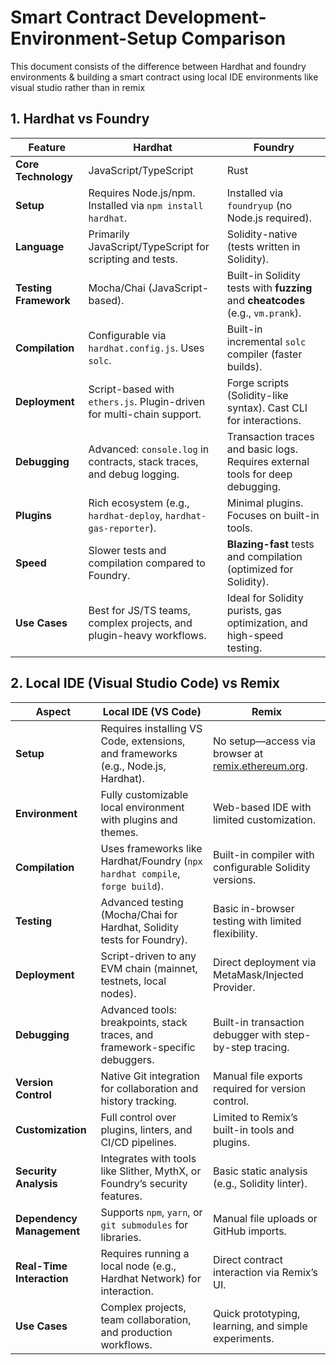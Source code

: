 # Smart Contract Development-Environment-Setup Comparison
This document consists of the difference between Hardhat and foundry environments &amp; building a smart contract using local IDE environments like visual studio rather than in remix


## 1. Hardhat vs Foundry

| **Feature**            | **Hardhat**                                                                 | **Foundry**                                                                 |
|-------------------------|-----------------------------------------------------------------------------|-----------------------------------------------------------------------------|
| **Core Technology**  | JavaScript/TypeScript                                                       | Rust                              |
| **Setup**              | Requires Node.js/npm. Installed via `npm install hardhat`.                  | Installed via `foundryup` (no Node.js required).                            |
| **Language**           | Primarily JavaScript/TypeScript for scripting and tests.                    | Solidity-native (tests written in Solidity).                                |
| **Testing Framework**  | Mocha/Chai (JavaScript-based).                                              | Built-in Solidity tests with **fuzzing** and **cheatcodes** (e.g., `vm.prank`). |
| **Compilation**        | Configurable via `hardhat.config.js`. Uses `solc`.                          | Built-in incremental `solc` compiler (faster builds).                       |
| **Deployment**         | Script-based with `ethers.js`. Plugin-driven for multi-chain support.       | Forge scripts (Solidity-like syntax). Cast CLI for interactions.            |
| **Debugging**          | Advanced: `console.log` in contracts, stack traces, and debug logging.      | Transaction traces and basic logs. Requires external tools for deep debugging. |
| **Plugins**            | Rich ecosystem (e.g., `hardhat-deploy`, `hardhat-gas-reporter`).            | Minimal plugins. Focuses on built-in tools.                                 |
| **Speed**              | Slower tests and compilation compared to Foundry.                           | **Blazing-fast** tests and compilation (optimized for Solidity).            |
| **Use Cases**          | Best for JS/TS teams, complex projects, and plugin-heavy workflows.         | Ideal for Solidity purists, gas optimization, and high-speed testing.       |







## 2. Local IDE (Visual Studio Code) vs Remix


| **Aspect**               | **Local IDE (VS Code)**                                                                 | **Remix**                                                                 |
|--------------------------|-----------------------------------------------------------------------------------------|----------------------------------------------------------------------------|
| **Setup**                | Requires installing VS Code, extensions, and frameworks (e.g., Node.js, Hardhat).      | No setup—access via browser at [remix.ethereum.org](https://remix.ethereum.org). |
| **Environment**          | Fully customizable local environment with plugins and themes.                          | Web-based IDE with limited customization.                                  |
| **Compilation**          | Uses frameworks like Hardhat/Foundry (`npx hardhat compile`, `forge build`).           | Built-in compiler with configurable Solidity versions.                     |
| **Testing**              | Advanced testing (Mocha/Chai for Hardhat, Solidity tests for Foundry).                 | Basic in-browser testing with limited flexibility.                         |
| **Deployment**           | Script-driven to any EVM chain (mainnet, testnets, local nodes).                       | Direct deployment via MetaMask/Injected Provider.                          |
| **Debugging**            | Advanced tools: breakpoints, stack traces, and framework-specific debuggers.           | Built-in transaction debugger with step-by-step tracing.                   |
| **Version Control**      | Native Git integration for collaboration and history tracking.                         | Manual file exports required for version control.                          |
| **Customization**        | Full control over plugins, linters, and CI/CD pipelines.                              | Limited to Remix’s built-in tools and plugins.                             |
| **Security Analysis**    | Integrates with tools like Slither, MythX, or Foundry’s security features.             | Basic static analysis (e.g., Solidity linter).                             |
| **Dependency Management**| Supports `npm`, `yarn`, or `git submodules` for libraries.                             | Manual file uploads or GitHub imports.                                     |
| **Real-Time Interaction**| Requires running a local node (e.g., Hardhat Network) for interaction.                 | Direct contract interaction via Remix’s UI.                               |
| **Use Cases**            | Complex projects, team collaboration, and production workflows.                       | Quick prototyping, learning, and simple experiments.                      |

 
